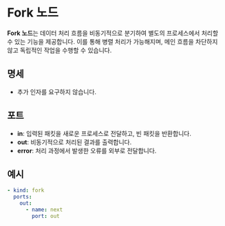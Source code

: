 # Fork 노드

**Fork 노드**는 데이터 처리 흐름을 비동기적으로 분기하여 별도의 프로세스에서 처리할 수 있는 기능을 제공합니다. 이를 통해 병렬 처리가 가능해지며, 메인 흐름을 차단하지 않고 독립적인 작업을 수행할 수 있습니다.

## 명세

- 추가 인자를 요구하지 않습니다.

## 포트

- **in**: 입력된 패킷을 새로운 프로세스로 전달하고, 빈 패킷을 반환합니다.
- **out**: 비동기적으로 처리된 결과를 출력합니다.
- **error**: 처리 과정에서 발생한 오류를 외부로 전달합니다.

## 예시

```yaml
- kind: fork
  ports:
    out:
      - name: next
        port: out
```
